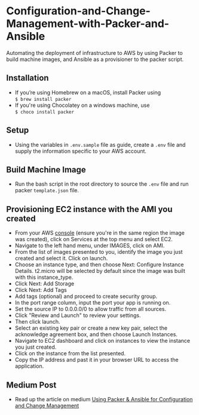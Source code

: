 # Configuration-and-Change-Management-with-Packer-and-Ansible

Automating the deployment of infrastructure to AWS by using Packer to build machine images, and Ansible as a provisioner to the packer script.

## Installation

- If you’re using Homebrew on a macOS, install Packer using \
```$ brew install packer```
- If you're using Chocolatey on a windows machine, use \
```$ choco install packer```

## Setup

- Using the variables in ```.env.sample``` file as guide, create a ```.env``` file and supply the information specific to your AWS account.

## Build Machine Image

- Run the bash script in the root directory to source the ```.env``` file and run packer ```template.json``` file.

## Provisioning EC2 instance with the AMI you created

- From your AWS [console](https://console.aws.amazon.com/ec2/v2/home) (ensure you're in the same region the image was created), click on Services at the top menu and select EC2.
- Navigate to the left hand menu, under IMAGES, click on AMI.
- From the list of images presented to you, identify the image you just created and select it. Click on launch.
- Choose an instance type, and then choose Next: Configure Instance Details. t2.micro will be selected by default since the image was built with this instance_type.
- Click Next: Add Storage
- Click Next: Add Tags
- Add tags (optional) and proceed to create security group.
- In the port range column, input the port your app is running on.
- Set the source IP to 0.0.0.0/0 to allow traffic from all sources.
- Click "Review and Launch" to review your settings.
- Then click launch.
- Select an existing key pair or create a new key pair, select the acknowledge agreement box, and then choose Launch Instances.
- Navigate to EC2 dashboard and click on instances to view the instance you just created.
- Click on the instance from the list presented.
- Copy the IP address and past it in your browser URL to access the application.

## Medium Post

- Read up the article on medium [Using Packer & Ansible for Configuration and Change Management](https://medium.com/@marcus.devops/using-packer-ansible-for-configuration-and-change-management-8ae752fe1b2e)